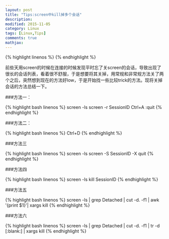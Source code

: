 ```yaml
---
layout: post
title: "Tips:screen中kill掉多个会话"
description: 
modified: 2015-11-05
category: Linux
tags: [Linux,Tips]
comments: true
mathjax: 
---
```

{% highlight linenos %}
{% endhighlight %}

前些天用screen的时候在连接的时候发现平时忘了关screen的会话，导致出现了很长的会话列表，看着很不舒服，于是想要将其关掉，用常规和非常规方法关了两个之后，突然想到现在的方法好low，于是开始找一些比较trick的方法。现将关掉会话的方法总结一下。

###方法一：

{% highlight bash linenos %}
screen -ls
screen -r SessionID
Ctrl+A
:quit
{% endhighlight %}

###方法二：

{% highlight bash linenos %}
Ctrl+D
{% endhighlight %}

###方法三


{% highlight bash linenos %}
screen -ls
screen -S SessionID -X quit
{% endhighlight %}

###方法四


{% highlight bash linenos %}
screen -ls
kill SessionID
{% endhighlight %}

###方法五

{% highlight bash linenos %}
screen -ls | grep Detached | cut -d. -f1 | awk '{print $1}'| xargs kill
{% endhighlight %}

###方法六

{% highlight bash linenos %}
screen -ls | grep Detached | cut -d. -f1 | tr -d [:blank:] | xargs kill
{% endhighlight %}